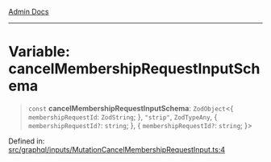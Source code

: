 [Admin Docs](/)

***

# Variable: cancelMembershipRequestInputSchema

> `const` **cancelMembershipRequestInputSchema**: `ZodObject`\<\{ `membershipRequestId`: `ZodString`; \}, `"strip"`, `ZodTypeAny`, \{ `membershipRequestId?`: `string`; \}, \{ `membershipRequestId?`: `string`; \}\>

Defined in: [src/graphql/inputs/MutationCancelMembershipRequestInput.ts:4](https://github.com/gautam-divyanshu/talawa-api/blob/441b833d91882cfef7272c118419933afe47f7b6/src/graphql/inputs/MutationCancelMembershipRequestInput.ts#L4)
